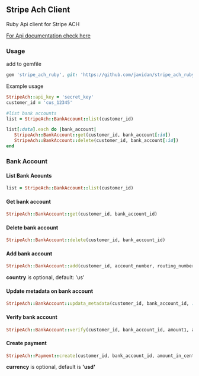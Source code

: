 ## Stripe Ach Client

Ruby Api client for Stripe ACH

[For Api documentation check here](https://gist.github.com/raycmorgan/166e899cbb359768ad29) 

### Usage
add to gemfile
```ruby
gem 'stripe_ach_ruby', git: 'https://github.com/javidan/stripe_ach_ruby'
```

Example usage

```ruby
StripeAch::api_key = 'secret_key'
customer_id = 'cus_12345'

#list bank accounts
list = StripeAch::BankAccount::list(customer_id)

list[:data].each do |bank_account|
   StripeAch::BankAccount::get(customer_id, bank_account[:id])
   StripeAch::BankAccount::delete(customer_id, bank_account[:id])
end
```

### Bank Account
#### List Bank Acounts

```ruby
list = StripeAch::BankAccount::list(customer_id)
```

#### Get bank account

```ruby
StripeAch::BankAccount::get(customer_id, bank_account_id)
```

#### Delete bank account
```ruby
StripeAch::BankAccount::delete(customer_id, bank_account_id)
```

#### Add bank account
```ruby
StripeAch::BankAccount::add(customer_id, account_number, routing_number, country)
```

**country** is optional, default: 'us'

#### Update metadata on bank account
```ruby
StripeAch::BankAccount::updata_metadata(customer_id, bank_account_id, :hello=>'world')
```

#### Verify bank account

```ruby
StripeAch::BankAccount::verify(customer_id, bank_account_id, amount1, amount2)
```

#### Create payment
```ruby
StripeAch::Payment::create(customer_id, bank_account_id, amount_in_cents, currency)
 ```

 **currency** is optional, default is **'usd'**
